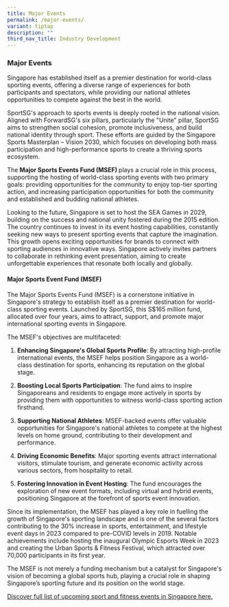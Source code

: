 ```yaml
---
title: Major Events
permalink: /major-events/
variant: tiptap
description: ""
third_nav_title: Industry Development
---
```

<h3><strong>Major Events</strong></h3>
<p>Singapore has established itself as a premier destination for world-class
sporting events, offering a diverse range of experiences for both participants
and spectators, while providing our national athletes opportunities to
compete against the best in the world.</p>
<p>SportSG's approach to sports events is deeply rooted in the national vision.
Aligned with ForwardSG's six pillars, particularly the "Unite" pillar,
SportSG aims to strengthen social cohesion, promote inclusiveness, and
build national identity through sport. These efforts are guided by the
Singapore Sports Masterplan – Vision 2030, which focuses on developing
both mass participation and high-performance sports to create a thriving
sports ecosystem.</p>
<p>The<strong> Major Sports Events Fund (MSEF) </strong>plays a crucial role
in this process, supporting the hosting of world-class sporting events
with two primary goals: providing opportunities for the community to enjoy
top-tier sporting action, and increasing participation opportunities for
both the community and established and budding national athletes.</p>
<p>Looking to the future, Singapore is set to host the SEA Games in 2029,
building on the success and national unity fostered during the 2015 edition.
The country continues to invest in its event hosting capabilities, constantly
seeking new ways to present sporting events that capture the imagination.
This growth opens exciting opportunities for brands to connect with sporting
audiences in innovative ways. Singapore actively invites partners to collaborate
in rethinking event presentation, aiming to create unforgettable experiences
that resonate both locally and globally.&nbsp;</p>
<p></p>
<h4><strong>Major Sports Event Fund (MSEF)&nbsp;</strong></h4>
<p>The Major Sports Events Fund (MSEF) is a cornerstone initiative in Singapore's
strategy to establish itself as a premier destination for world-class sporting
events. Launched by SportSG, this S$165 million fund, allocated over four
years, aims to attract, support, and promote major international sporting
events in Singapore.&nbsp;</p>
<p></p>
<p>The MSEF's objectives are multifaceted:&nbsp;&nbsp;</p>
<ol>
<li>
<p><strong>Enhancing Singapore's Global Sports Profile</strong>: By attracting
high-profile international events, the MSEF helps position Singapore as
a world-class destination for sports, enhancing its reputation on the global
stage.&nbsp;</p>
</li>
</ol>
<ol start="2">
<li>
<p><strong>Boosting Local Sports Participation</strong>: The fund aims to
inspire Singaporeans and residents to engage more actively in sports by
providing them with opportunities to witness world-class sporting action
firsthand.&nbsp;</p>
</li>
</ol>
<ol start="3">
<li>
<p><strong>Supporting National Athletes</strong>: MSEF-backed events offer
valuable opportunities for Singapore's national athletes to compete at
the highest levels on home ground, contributing to their development and
performance.&nbsp;</p>
</li>
</ol>
<ol start="4">
<li>
<p><strong>Driving Economic Benefits</strong>: Major sporting events attract
international visitors, stimulate tourism, and generate economic activity
across various sectors, from hospitality to retail.&nbsp;</p>
</li>
</ol>
<ol start="5">
<li>
<p><strong>Fostering Innovation in Event Hosting</strong>: The fund encourages
the exploration of new event formats, including virtual and hybrid events,
positioning Singapore at the forefront of sports event innovation.&nbsp;</p>
</li>
</ol>
<p></p>
<p>Since its implementation, the MSEF has played a key role in fuelling the
growth of Singapore's sporting landscape and is one of the several factors
contributing to the 30% increase in sports, entertainment, and lifestyle
event days in 2023 compared to pre-COVID levels in 2019. Notable achievements
include hosting the inaugural Olympic Esports Week in 2023 and creating
the Urban Sports &amp; Fitness Festival, which attracted over 70,000 participants
in its first year.&nbsp;</p>
<p></p>
<p>The MSEF is not merely a funding mechanism but a catalyst for Singapore's
vision of becoming a global sports hub, playing a crucial role in shaping
Singapore’s sporting future and its position on the world stage.&nbsp;</p>
<p></p>
<p><a href="https://www.activesgcircle.gov.sg/things-to-do/events" rel="noopener nofollow" target="_blank">Discover full list of upcoming sport and fitness events in Singapore here.</a>
</p>
<p></p>
<p></p>